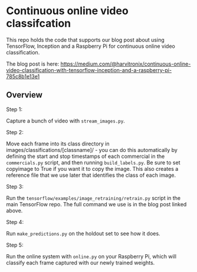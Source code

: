# Continuous online video classifcation

This repo holds the code that supports our blog post about using TensorFlow, Inception and a Raspberry Pi for continuous online video classification.

The blog post is here:
https://medium.com/@harvitronix/continuous-online-video-classification-with-tensorflow-inception-and-a-raspberry-pi-785c8b1e13e1

## Overview

Step 1:

Capture a bunch of video with `stream_images.py`.

Step 2:

Move each frame into its class directory in images/classifications/[classname]/ - you can do this automatically by defining the start and stop timestamps of each commercial in the `commercials.py` script, and then running `build_labels.py`. Be sure to set copyimage to True if you want it to copy the image. This also creates a reference file that we use later that identifies the class of each image.

Step 3:

Run the `tensorflow/examples/image_retraining/retrain.py` script in the main TensorFlow repo. The full command we use is in the blog post linked above.

Step 4:

Run `make_predictions.py` on the holdout set to see how it does.

Step 5:

Run the online system with `online.py` on your Raspberry Pi, which will classify each frame captured with our newly trained weights.

